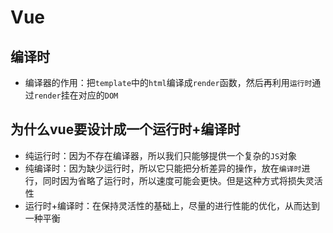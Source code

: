 # Vue
## 编译时
- 编译器的作用：把`template`中的`html`编译成`render`函数，然后再利用`运行时`通过`render`挂在对应的`DOM`

## 为什么vue要设计成一个运行时+编译时
- 纯运行时：因为不存在编译器，所以我们只能够提供一个复杂的`JS`对象
- 纯编译时：因为缺少运行时，所以它只能把分析差异的操作，放在`编译时`进行，同时因为省略了运行时，所以速度可能会更快。但是这种方式将损失灵活性
- 运行时+编译时：在保持灵活性的基础上，尽量的进行性能的优化，从而达到一种平衡